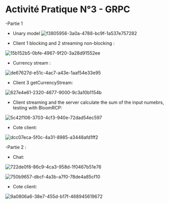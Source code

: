 # Activité Pratique N°3 - GRPC


-Partie 1

* Unary model
![f3805956-3a0a-4788-bc9f-1a537e757282](https://github.com/youssefelgoumri/SD_TP3/assets/94170257/e67df52a-3759-4e26-b499-fc636d95cb22)


* Client 1 blocking and 2 streaming non-blocking :

![15b152b5-0bfe-4967-9f20-3a28d91552ee](https://github.com/youssefelgoumri/SD_TP3/assets/94170257/59b13222-6f56-40d3-bfe3-b1fd45e9fb66)


* Currency stream :

![de67627d-e51c-4ac7-a43e-1aaf54e33e95](https://github.com/youssefelgoumri/SD_TP3/assets/94170257/b4989f7d-f7eb-4ea2-9726-05ae56fcbd39)


* Client 3 getCurrencyStream:

![627e4e61-2320-4677-9000-9c3a10b1154b](https://github.com/youssefelgoumri/SD_TP3/assets/94170257/6ae7c1a4-6a19-480d-a1ee-b63bf9da2ed1)


* Client streaming and the server calculate the sum of the input numebrs, testing with BloomRCP:

![5c42f106-3703-4cf3-940e-72dad54ec597](https://github.com/youssefelgoumri/SD_TP3/assets/94170257/4961665b-1a28-4c52-aa81-ed2859b61587)


* Cote client:

![dcc07eca-5f0c-4a31-8985-a3448afd1ff2](https://github.com/youssefelgoumri/SD_TP3/assets/94170257/2af2298f-c150-454c-814e-99f0cfb9d993)


-Partie 2 :

* Chat:

![722de0f8-86c9-4ca3-958d-1f0467b51e76](https://github.com/youssefelgoumri/SD_TP3/assets/94170257/5537f072-22a5-4996-ba23-083885a5dfa7)


![750b9657-dbcf-4a3b-a7f0-78de4a85cf10](https://github.com/youssefelgoumri/SD_TP3/assets/94170257/57c6de3c-f46d-499a-8a23-eaf93306769a)


* Cote client:

![9a0806a6-38e7-455d-b17f-468945619672](https://github.com/youssefelgoumri/SD_TP3/assets/94170257/9f0d057b-0909-421e-9af1-8fb2a8ade928)


